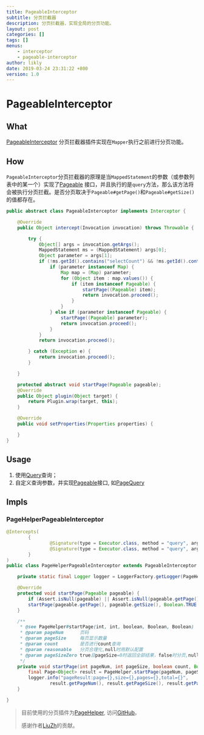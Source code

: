 ```yaml
---
title: PageableInterceptor
subtitle: 分页拦截器
description: 分页拦截器，实现全局的分页功能。
layout: post
categories: []
tags: []
menus:
    - interceptor
    - pageable-interceptor
author: likly
date: 2019-03-24 23:31:22 +800
version: 1.0
---
```


# PageableInterceptor

## What

[PageableInterceptor](/final-mybatis/final-mybatis-core/src/main/java/org/finalframework/mybatis/inteceptor/PageableInterceptor.java)
分页拦截器插件实现在`Mapper`执行之前进行分页功能。

## How

`PageableInterceptor`分页拦截器的原理是当`MappedStatement`的参数（或参数列表中的某一个）实现了[Pageable](/final-data/final-data-context/src/main/java/org/finalframework/data/query/Pageable.java)
接口，并且执行的是`query`方法，那么该方法将会被执行分页拦截。是否分页取决于`Pageable#getPage()`和`Pageable#getSize()`的值都存在。


```java
public abstract class PageableInterceptor implements Interceptor {

    @Override
    public Object intercept(Invocation invocation) throws Throwable {

        try {
            Object[] args = invocation.getArgs();
            MappedStatement ms = (MappedStatement) args[0];
            Object parameter = args[1];
            if (!ms.getId().contains("selectCount") && !ms.getId().contains("selectOne") && parameter != null) {
                if (parameter instanceof Map) {
                    Map map = (Map) parameter;
                    for (Object item : map.values()) {
                        if (item instanceof Pageable) {
                            startPage((Pageable) item);
                            return invocation.proceed();
                        }
                    }
                } else if (parameter instanceof Pageable) {
                    startPage((Pageable) parameter);
                    return invocation.proceed();
                }
            }
            return invocation.proceed();

        } catch (Exception e) {
            return invocation.proceed();
        }

    }

    protected abstract void startPage(Pageable pageable);
    @Override
    public Object plugin(Object target) {
        return Plugin.wrap(target, this);
    }

    @Override
    public void setProperties(Properties properties) {

    }
}
```

## Usage

1. 使用[Query](/final-data/final-data-context/src/main/java/org/finalframework/data/query/Query.java)查询；
2. 自定义查询参数，并实现[Pageable](/final-data/final-data-context/src/main/java/org/finalframework/data/query/Pageable.java)接口,
如[PageQuery](/final-data/final-data-context/src/main/java/org/finalframework/data/query/PageQuery.java)




## Impls

### PageHelperPageableInterceptor

```java
@Intercepts(
        {
                @Signature(type = Executor.class, method = "query", args = {MappedStatement.class, Object.class, RowBounds.class, ResultHandler.class}),
                @Signature(type = Executor.class, method = "query", args = {MappedStatement.class, Object.class, RowBounds.class, ResultHandler.class, CacheKey.class, BoundSql.class}),
        }
)
public class PageHelperPageableInterceptor extends PageableInterceptor {

    private static final Logger logger = LoggerFactory.getLogger(PageHelperPageableInterceptor.class);

    @Override
    protected void startPage(Pageable pageable) {
        if (Assert.isNull(pageable) || Assert.isNull(pageable.getPage()) || Assert.isNull(pageable.getSize())) return;
        startPage(pageable.getPage(), pageable.getSize(), Boolean.TRUE.equals(pageable.getCount()), false, false);
    }

    /**
     * @see PageHelper#startPage(int, int, boolean, Boolean, Boolean)
     * @param pageNum      页码
     * @param pageSize     每页显示数量
     * @param count        是否进行count查询
     * @param reasonable   分页合理化,null时用默认配置
     * @param pageSizeZero true且pageSize=0时返回全部结果，false时分页,null时用默认配置
     */
    private void startPage(int pageNum, int pageSize, boolean count, Boolean reasonable, Boolean pageSizeZero) {
        final Page<Object> result = PageHelper.startPage(pageNum, pageSize, count, reasonable, pageSizeZero);
        logger.info("pageResult:page={},size={},pages={},total={}",
                result.getPageNum(), result.getPageSize(), result.getPages(), result.getTotal());
    }

}

```

> 目前使用的分页插件为[PageHelper](/final-mybatis/final-mybatis-core/src/main/java/org/finalframework/mybatis/inteceptor/PageHelperPageableInterceptor.java),
访问[GitHub](https://github.com/pagehelper/Mybatis-PageHelper/blob/master/README_zh.md)。
>
> 感谢作者[LiuZh](https://github.com/abel533)的贡献。